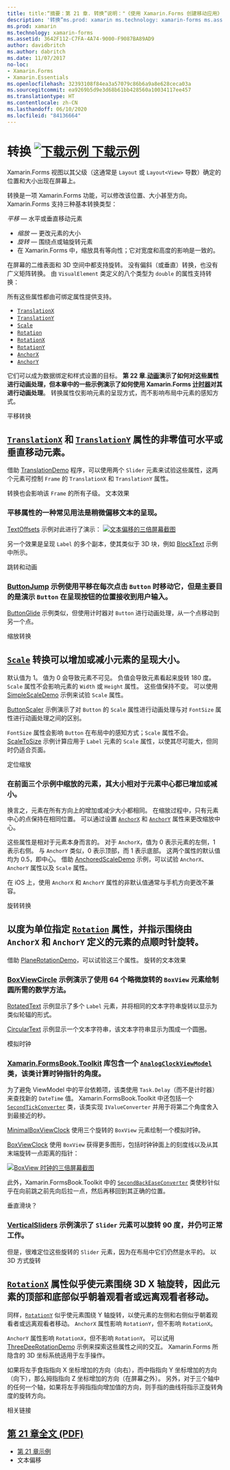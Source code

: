 ```yaml
---
title: title:“摘要：第 21 章. 转换”说明："《使用 Xamarin.Forms 创建移动应用》- 摘要：摘要：第 21 章.
description: '转换”ms.prod: xamarin ms.technology: xamarin-forms ms.assetid:3642F112-C7FA-4A74-9000-F9087BA89AD9 author: davidbritch ms.author: dabritch ms.date:2017/11/07 no-loc: [Xamarin.Forms, Xamarin.Essentials] 摘要：第 21 章.'
ms.prod: xamarin
ms.technology: xamarin-forms
ms.assetid: 3642F112-C7FA-4A74-9000-F9087BA89AD9
author: davidbritch
ms.author: dabritch
ms.date: 11/07/2017
no-loc:
- Xamarin.Forms
- Xamarin.Essentials
ms.openlocfilehash: 32393108f84ea3a57079c86b6a9a8e628ceca03a
ms.sourcegitcommit: ea9269b5d9e3d68b61bb428560a10034117ee457
ms.translationtype: HT
ms.contentlocale: zh-CN
ms.lasthandoff: 06/10/2020
ms.locfileid: "84136664"
---
```

# <a name="summary-of-chapter-21-transforms"></a>转换 [![下载示例](~/media/shared/download.png) 下载示例](https://github.com/xamarin/xamarin-forms-book-samples/tree/master/Chapter21)

Xamarin.Forms 视图以其父级（这通常是 `Layout` 或 `Layout<View>` 导数）确定的位置和大小出现在屏幕上。

转换是一项 Xamarin.Forms 功能，可以修改该位置、大小甚至方向。 Xamarin.Forms 支持三种基本转换类型：

*平移* &mdash; 水平或垂直移动元素

- *缩放* &mdash; 更改元素的大小
- *旋转* &mdash; 围绕点或轴旋转元素
- 在 Xamarin.Forms 中，缩放具有等向性；它对宽度和高度的影响是一致的。

在屏幕的二维表面和 3D 空间中都支持旋转。 没有偏斜（或垂直）转换，也没有广义矩阵转换。 由 `VisualElement` 类定义的八个类型为 `double` 的属性支持转换：

所有这些属性都由可绑定属性提供支持。

- [`TranslationX`](xref:Xamarin.Forms.VisualElement.TranslationX)
- [`TranslationY`](xref:Xamarin.Forms.VisualElement.TranslationY)
- [`Scale`](xref:Xamarin.Forms.VisualElement.Scale)
- [`Rotation`](xref:Xamarin.Forms.VisualElement.Rotation)
- [`RotationX`](xref:Xamarin.Forms.VisualElement.RotationX)
- [`RotationY`](xref:Xamarin.Forms.VisualElement.RotationY)
- [`AnchorX`](xref:Xamarin.Forms.VisualElement.AnchorX)
- [`AnchorY`](xref:Xamarin.Forms.VisualElement.AnchorY)

它们可以成为数据绑定和样式设置的目标。 **第 22 章.[动画](~/xamarin-forms/creating-mobile-apps-xamarin-forms/summaries/chapter22.md)演示了如何对这些属性进行动画处理，但本章中的一些示例演示了如何使用 Xamarin.Forms [计时器](~/xamarin-forms/platform/device.md#devicestarttimer)对其进行动画处理**。 转换属性仅影响元素的呈现方式，而不影响布局中元素的感知方式。

平移转换

## <a name="the-translation-transform"></a>[`TranslationX`](xref:Xamarin.Forms.VisualElement.TranslationX) 和 [`TranslationY`](xref:Xamarin.Forms.VisualElement.TranslationY) 属性的非零值可水平或垂直移动元素。

借助 [TranslationDemo](https://github.com/xamarin/xamarin-forms-book-samples/tree/master/Chapter21/TranslationDemo) 程序，可以使用两个 `Slider` 元素来试验这些属性，这两个元素可控制 `Frame` 的 `TranslationX` 和 `TranslationY` 属性。

转换也会影响该 `Frame` 的所有子级。 文本效果

### <a name="text-effects"></a>平移属性的一种常见用法是稍微偏移文本的呈现。

[TextOffsets](https://github.com/xamarin/xamarin-forms-book-samples/tree/master/Chapter21/TextOffsets) 示例对此进行了演示： [![文本偏移的三倍屏幕截图](images/ch21fg03-small.png "文本偏移")](images/ch21fg03-large.png#lightbox "文本偏移")

另一个效果是呈现 `Label` 的多个副本，使其类似于 3D 块，例如 [BlockText](https://github.com/xamarin/xamarin-forms-book-samples/tree/master/Chapter21/BlockText) 示例中所示。

跳转和动画

### <a name="jumps-and-animations"></a>[ButtonJump](https://github.com/xamarin/xamarin-forms-book-samples/tree/master/Chapter21/ButtonJump) 示例使用平移在每次点击 `Button` 时移动它，但是主要目的是演示 `Button` 在呈现按钮的位置接收到用户输入。

[ButtonGlide](https://github.com/xamarin/xamarin-forms-book-samples/tree/master/Chapter21/ButtonGlide) 示例类似，但使用计时器对 `Button` 进行动画处理，从一个点移动到另一个点。

缩放转换

## <a name="the-scale-transform"></a>[`Scale`](xref:Xamarin.Forms.VisualElement.Scale) 转换可以增加或减小元素的呈现大小。

默认值为 1。 值为 0 会导致元素不可见。 负值会导致元素看起来旋转 180 度。 `Scale` 属性不会影响元素的 `Width` 或 `Height` 属性。 这些值保持不变。 可以使用 [SimpleScaleDemo](https://github.com/xamarin/xamarin-forms-book-samples/tree/master/Chapter21/SimpleScaleDemo) 示例来试验 `Scale` 属性。

[ButtonScaler](https://github.com/xamarin/xamarin-forms-book-samples/tree/master/Chapter21/ButtonScaler) 示例演示了对 `Button` 的 `Scale` 属性进行动画处理与对 `FontSize` 属性进行动画处理之间的区别。

`FontSize` 属性会影响 `Button` 在布局中的感知方式；`Scale` 属性不会。 [ScaleToSize](https://github.com/xamarin/xamarin-forms-book-samples/tree/master/Chapter21/ScaleToSize) 示例计算应用于 `Label` 元素的 `Scale` 属性，以使其尽可能大，但同时仍适合页面。

定位缩放

### <a name="anchoring-the-scale"></a>在前面三个示例中缩放的元素，其大小相对于元素中心都已增加或减小。

换言之，元素在所有方向上的增加或减少大小都相同。 在缩放过程中，只有元素中心的点保持在相同位置。 可以通过设置 [`AnchorX`](xref:Xamarin.Forms.VisualElement.AnchorX) 和 [`AnchorY`](xref:Xamarin.Forms.VisualElement.AnchorY) 属性来更改缩放中心。

这些属性是相对于元素本身而言的。 对于 `AnchorX`，值为 0 表示元素的左侧，1 表示右侧。 与 `AnchorY` 类似，0 表示顶部，而 1 表示底部。 这两个属性的默认值均为 0.5，即中心。 借助 [AnchoredScaleDemo](https://github.com/xamarin/xamarin-forms-book-samples/tree/master/Chapter21/AnchoredScaleDemo) 示例，可以试验 `AnchorX`、`AnchorY` 属性以及 `Scale` 属性。

在 iOS 上，使用 `AnchorX` 和 `AnchorY` 属性的非默认值通常与手机方向更改不兼容。

旋转转换

## <a name="the-rotation-transform"></a>以度为单位指定 [`Rotation`](xref:Xamarin.Forms.VisualElement.Rotation) 属性，并指示围绕由 `AnchorX` 和 `AnchorY` 定义的元素的点顺时针旋转。

借助 [PlaneRotationDemo](https://github.com/xamarin/xamarin-forms-book-samples/tree/master/Chapter21/PlaneRotationDemo)，可以试验这三个属性。 旋转的文本效果

### <a name="rotated-text-effects"></a>[BoxViewCircle](https://github.com/xamarin/xamarin-forms-book-samples/tree/master/Chapter21/BoxViewCircle) 示例演示了使用 64 个略微旋转的 `BoxView` 元素绘制圆所需的数学方法。

[RotatedText](https://github.com/xamarin/xamarin-forms-book-samples/tree/master/Chapter21/RotatedText) 示例显示了多个 `Label` 元素，并将相同的文本字符串旋转以显示为类似轮辐的形式。

[CircularText](https://github.com/xamarin/xamarin-forms-book-samples/tree/master/Chapter21/CircularText) 示例显示一个文本字符串，该文本字符串显示为围成一个圆圈。

模拟时钟

### <a name="an-analog-clock"></a>[Xamarin.FormsBook.Toolkit](https://github.com/xamarin/xamarin-forms-book-samples/tree/master/Libraries/Xamarin.FormsBook.Toolkit) 库包含一个 [`AnalogClockViewModel`](https://github.com/xamarin/xamarin-forms-book-samples/blob/master/Libraries/Xamarin.FormsBook.Toolkit/Xamarin.FormsBook.Toolkit/AnalogClockViewModel.cs) 类，该类计算时钟指针的角度。

为了避免 ViewModel 中的平台依赖项，该类使用 `Task.Delay`（而不是计时器）来查找新的 `DateTime` 值。 Xamarin.FormsBook.Toolkit 中还包括一个 [`SecondTickConverter`](https://github.com/xamarin/xamarin-forms-book-samples/blob/master/Libraries/Xamarin.FormsBook.Toolkit/Xamarin.FormsBook.Toolkit/SecondTickConverter.cs) 类，该类实现 `IValueConverter` 并用于将第二个角度舍入到最接近的秒。

[MinimalBoxViewClock](https://github.com/xamarin/xamarin-forms-book-samples/tree/master/Chapter21/MinimalBoxViewClock) 使用三个旋转的 `BoxView` 元素绘制一个模拟时钟。

[BoxViewClock](https://github.com/xamarin/xamarin-forms-book-samples/tree/master/Chapter21/BoxViewClock) 使用 `BoxView` 获得更多图形，包括时钟钟面上的刻度线以及从其末端旋转一点距离的指针：

[![BoxView 时钟的三倍屏幕截图](images/ch21fg17-small.png "模拟时钟钟面")](images/ch21fg17-large.png#lightbox "模拟时钟钟面")

此外，Xamarin.FormsBook.Toolkit 中的 [`SecondBackEaseConverter`](https://github.com/xamarin/xamarin-forms-book-samples/blob/master/Libraries/Xamarin.FormsBook.Toolkit/Xamarin.FormsBook.Toolkit/SecondBackEaseConverter.cs) 类使秒针似乎在向前跳之前先向后拉一点，然后再移回到其正确的位置。

垂直滑块？

### <a name="vertical-sliders"></a>[VerticalSliders](https://github.com/xamarin/xamarin-forms-book-samples/tree/master/Chapter21/VerticalSliders) 示例演示了 `Slider` 元素可以旋转 90 度，并仍可正常工作。

但是，很难定位这些旋转的 `Slider` 元素，因为在布局中它们仍然是水平的。 以 3D 方式旋转

## <a name="3d-ish-rotations"></a>[`RotationX`](xref:Xamarin.Forms.VisualElement.RotationX) 属性似乎使元素围绕 3D X 轴旋转，因此元素的顶部和底部似乎朝着观看者或远离观看者移动。

同样，[`RotationY`](xref:Xamarin.Forms.VisualElement.RotationY) 似乎使元素围绕 Y 轴旋转，以使元素的左侧和右侧似乎朝着观看者或远离观看者移动。 `AnchorX` 属性影响 `RotationY`，但不影响 `RotationX`。

`AnchorY` 属性影响 `RotationX`，但不影响 `RotationY`。 可以试用 [ThreeDeeRotationDemo](https://github.com/xamarin/xamarin-forms-book-samples/tree/master/Chapter21/ThreeDeeRotationDemo) 示例来探索这些属性之间的交互。 Xamarin.Forms 所隐含的 3D 坐标系统适用于左手操作。

如果将左手食指指向 X 坐标增加的方向（向右），而中指指向 Y 坐标增加的方向（向下），那么拇指指向 Z 坐标增加的方向（在屏幕之外）。 另外，对于三个轴中的任何一个轴，如果将左手拇指指向增加值的方向，则手指的曲线将指示正旋转角度的旋转方向。

相关链接

## <a name="related-links"></a>[第 21 章全文 (PDF)](https://download.xamarin.com/developer/xamarin-forms-book/XamarinFormsBook-Ch21-Apr2016.pdf)

- [第 21 章示例](https://github.com/xamarin/xamarin-forms-book-samples/tree/master/Chapter21)
- 文本偏移

